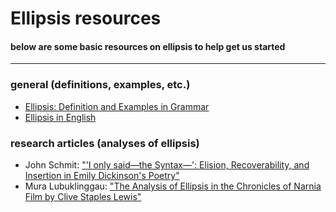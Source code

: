 # Ellipsis resources
#### below are some basic resources on ellipsis to help get us started 
___
### general (definitions, examples, etc.)
- [Ellipsis: Definition and Examples in Grammar](https://www.thoughtco.com/ellipsis-grammar-and-rhetoric-1690640)
- [Ellipsis in English](https://www.slideshare.net/ahmedqadoury/ellipsis-in-english)
### research articles (analyses of ellipsis)
- John Schmit: ["'I only said—the Syntax—': Elision, Recoverability, and Insertion in Emily Dickinson's Poetry"](https://www-jstor-org.pitt.idm.oclc.org/stable/pdf/42946024.pdf?refreqid=excelsior%3A2f9f73ac1dde8804c0a9906a798ee210)
- Mura Lubuklinggau: ["The Analysis of Ellipsis in the Chronicles of Narnia Film by Clive Staples Lewis"](https://media.neliti.com/media/publications/168588-EN-the-analaysis-of-ellipsis-in-the-chronic.pdf)
